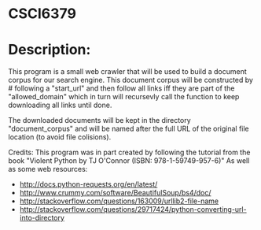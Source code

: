 # CSCI6379
# Description:
This program is a small web crawler that will be used to build a document corpus for our search engine. This document corpus will be constructed by # following a "start_url" and then follow all links iff they are part of the "allowed_domain" which in turn will recursevly call the function to keep downloading all links until done.

The downloaded documents will be kept in the directory "document_corpus" and will be named after the full URL of the original file location (to avoid file colisions).


Credits:  This program was in part created by following the tutorial from the book "Violent Python by TJ O'Connor (ISBN: 978-1-59749-957-6)" As well as some web resources:
* http://docs.python-requests.org/en/latest/
* http://www.crummy.com/software/BeautifulSoup/bs4/doc/
* http://stackoverflow.com/questions/163009/urllib2-file-name
* http://stackoverflow.com/questions/29717424/python-converting-url-into-directory


